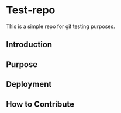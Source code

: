 # Test-repo

This is a simple repo for git testing purposes.

## Introduction

## Purpose

## Deployment

## How to Contribute
